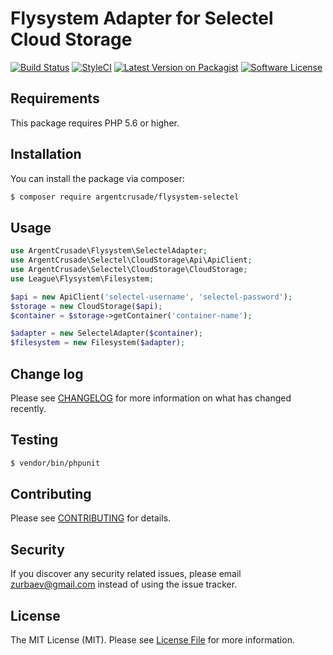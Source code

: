 # Flysystem Adapter for Selectel Cloud Storage

[![Build Status][ico-travis]][link-travis]
[![StyleCI][ico-styleci]][link-styleci]
[![Latest Version on Packagist][ico-version]][link-packagist]
[![Software License][ico-license]](LICENSE.md)

## Requirements
This package requires PHP 5.6 or higher.

## Installation

You can install the package via composer:

``` bash
$ composer require argentcrusade/flysystem-selectel
```

## Usage

``` php
use ArgentCrusade\Flysystem\SelectelAdapter;
use ArgentCrusade\Selectel\CloudStorage\Api\ApiClient;
use ArgentCrusade\Selectel\CloudStorage\CloudStorage;
use League\Flysystem\Filesystem;

$api = new ApiClient('selectel-username', 'selectel-password');
$storage = new CloudStorage($api);
$container = $storage->getContainer('container-name');

$adapter = new SelectelAdapter($container);
$filesystem = new Filesystem($adapter);
```

## Change log

Please see [CHANGELOG](CHANGELOG.md) for more information on what has changed recently.

## Testing

``` bash
$ vendor/bin/phpunit
```

## Contributing

Please see [CONTRIBUTING](CONTRIBUTING.md) for details.

## Security

If you discover any security related issues, please email zurbaev@gmail.com instead of using the issue tracker.

## License

The MIT License (MIT). Please see [License File](LICENSE.md) for more information.

[ico-version]: https://poser.pugx.org/argentcrusade/flysystem-selectel/version?format=flat
[ico-license]: https://poser.pugx.org/argentcrusade/flysystem-selectel/license?format=flat
[ico-travis]: https://api.travis-ci.org/ArgentCrusade/flysystem-selectel.svg?branch=master
[ico-styleci]: https://styleci.io/repos/78674486/shield?branch=master&style=flat

[link-packagist]: https://packagist.org/packages/argentcrusade/flysystem-selectel
[link-travis]: https://travis-ci.org/ArgentCrusade/flysystem-selectel
[link-styleci]: https://styleci.io/repos/78674486
[link-author]: https://github.com/tzurbaev
